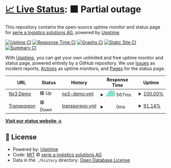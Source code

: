 # [📈 Live Status](https://serie-a-logistics-solutions.github.io/upptime_test): <!--live status--> **🟧 Partial outage**

This repository contains the open-source uptime monitor and status page for [serie a logistics solutions AG](https://www.nx3.io/), powered by [Upptime](https://github.com/upptime/upptime).

[![Uptime CI](https://github.com/serie-a-logistics-solutions/upptime_test/workflows/Uptime%20CI/badge.svg)](https://github.com/serie-a-logistics-solutions/upptime_test/actions?query=workflow%3A%22Uptime+CI%22)
[![Response Time CI](https://github.com/serie-a-logistics-solutions/upptime_test/workflows/Response%20Time%20CI/badge.svg)](https://github.com/serie-a-logistics-solutions/upptime_test/actions?query=workflow%3A%22Response+Time+CI%22)
[![Graphs CI](https://github.com/serie-a-logistics-solutions/upptime_test/workflows/Graphs%20CI/badge.svg)](https://github.com/serie-a-logistics-solutions/upptime_test/actions?query=workflow%3A%22Graphs+CI%22)
[![Static Site CI](https://github.com/serie-a-logistics-solutions/upptime_test/workflows/Static%20Site%20CI/badge.svg)](https://github.com/serie-a-logistics-solutions/upptime_test/actions?query=workflow%3A%22Static+Site+CI%22)
[![Summary CI](https://github.com/serie-a-logistics-solutions/upptime_test/workflows/Summary%20CI/badge.svg)](https://github.com/serie-a-logistics-solutions/upptime_test/actions?query=workflow%3A%22Summary+CI%22)

With [Upptime](https://upptime.js.org), you can get your own unlimited and free uptime monitor and status page, powered entirely by a GitHub repository. We use [Issues](https://github.com/serie-a-logistics-solutions/upptime_test/issues) as incident reports, [Actions](https://github.com/serie-a-logistics-solutions/upptime_test/actions) as uptime monitors, and [Pages](https://serie-a-logistics-solutions.github.io/upptime_test) for the status page.

<!--start: status pages-->
<!-- This summary is generated by Upptime (https://github.com/upptime/upptime) -->
<!-- Do not edit this manually, your changes will be overwritten -->
<!-- prettier-ignore -->
| URL | Status | History | Response Time | Uptime |
| --- | ------ | ------- | ------------- | ------ |
| <img alt="" src="https://icons.duckduckgo.com/ip3/backoffice.transport.test.nx3.io.ico" height="13"> [Nx3 Demo](https://backoffice.transport.test.nx3.io) | 🟩 Up | [nx3-demo.yml](https://github.com/serie-a-logistics-solutions/upptime_test/commits/HEAD/history/nx3-demo.yml) | <details><summary><img alt="Response time graph" src="./graphs/nx3-demo/response-time-week.png" height="20"> 567ms</summary><br><a href="https://serie-a-logistics-solutions.github.io/upptime_test/history/nx3-demo"><img alt="Response time 567" src="https://img.shields.io/endpoint?url=https%3A%2F%2Fraw.githubusercontent.com%2Fserie-a-logistics-solutions%2Fupptime_test%2FHEAD%2Fapi%2Fnx3-demo%2Fresponse-time.json"></a><br><a href="https://serie-a-logistics-solutions.github.io/upptime_test/history/nx3-demo"><img alt="24-hour response time 567" src="https://img.shields.io/endpoint?url=https%3A%2F%2Fraw.githubusercontent.com%2Fserie-a-logistics-solutions%2Fupptime_test%2FHEAD%2Fapi%2Fnx3-demo%2Fresponse-time-day.json"></a><br><a href="https://serie-a-logistics-solutions.github.io/upptime_test/history/nx3-demo"><img alt="7-day response time 567" src="https://img.shields.io/endpoint?url=https%3A%2F%2Fraw.githubusercontent.com%2Fserie-a-logistics-solutions%2Fupptime_test%2FHEAD%2Fapi%2Fnx3-demo%2Fresponse-time-week.json"></a><br><a href="https://serie-a-logistics-solutions.github.io/upptime_test/history/nx3-demo"><img alt="30-day response time 567" src="https://img.shields.io/endpoint?url=https%3A%2F%2Fraw.githubusercontent.com%2Fserie-a-logistics-solutions%2Fupptime_test%2FHEAD%2Fapi%2Fnx3-demo%2Fresponse-time-month.json"></a><br><a href="https://serie-a-logistics-solutions.github.io/upptime_test/history/nx3-demo"><img alt="1-year response time 567" src="https://img.shields.io/endpoint?url=https%3A%2F%2Fraw.githubusercontent.com%2Fserie-a-logistics-solutions%2Fupptime_test%2FHEAD%2Fapi%2Fnx3-demo%2Fresponse-time-year.json"></a></details> | <details><summary><a href="https://serie-a-logistics-solutions.github.io/upptime_test/history/nx3-demo">100.00%</a></summary><a href="https://serie-a-logistics-solutions.github.io/upptime_test/history/nx3-demo"><img alt="All-time uptime 100.00%" src="https://img.shields.io/endpoint?url=https%3A%2F%2Fraw.githubusercontent.com%2Fserie-a-logistics-solutions%2Fupptime_test%2FHEAD%2Fapi%2Fnx3-demo%2Fuptime.json"></a><br><a href="https://serie-a-logistics-solutions.github.io/upptime_test/history/nx3-demo"><img alt="24-hour uptime 100.00%" src="https://img.shields.io/endpoint?url=https%3A%2F%2Fraw.githubusercontent.com%2Fserie-a-logistics-solutions%2Fupptime_test%2FHEAD%2Fapi%2Fnx3-demo%2Fuptime-day.json"></a><br><a href="https://serie-a-logistics-solutions.github.io/upptime_test/history/nx3-demo"><img alt="7-day uptime 100.00%" src="https://img.shields.io/endpoint?url=https%3A%2F%2Fraw.githubusercontent.com%2Fserie-a-logistics-solutions%2Fupptime_test%2FHEAD%2Fapi%2Fnx3-demo%2Fuptime-week.json"></a><br><a href="https://serie-a-logistics-solutions.github.io/upptime_test/history/nx3-demo"><img alt="30-day uptime 100.00%" src="https://img.shields.io/endpoint?url=https%3A%2F%2Fraw.githubusercontent.com%2Fserie-a-logistics-solutions%2Fupptime_test%2FHEAD%2Fapi%2Fnx3-demo%2Fuptime-month.json"></a><br><a href="https://serie-a-logistics-solutions.github.io/upptime_test/history/nx3-demo"><img alt="1-year uptime 100.00%" src="https://img.shields.io/endpoint?url=https%3A%2F%2Fraw.githubusercontent.com%2Fserie-a-logistics-solutions%2Fupptime_test%2FHEAD%2Fapi%2Fnx3-demo%2Fuptime-year.json"></a></details>
| <img alt="" src="https://icons.duckduckgo.com/ip3/nx3-transporeon-production.nxa3.net.ico" height="13"> [Transporeon](http://nx3-transporeon-production.nxa3.net/admin/) | 🟥 Down | [transporeon.yml](https://github.com/serie-a-logistics-solutions/upptime_test/commits/HEAD/history/transporeon.yml) | <details><summary><img alt="Response time graph" src="./graphs/transporeon/response-time-week.png" height="20"> 0ms</summary><br><a href="https://serie-a-logistics-solutions.github.io/upptime_test/history/transporeon"><img alt="Response time 0" src="https://img.shields.io/endpoint?url=https%3A%2F%2Fraw.githubusercontent.com%2Fserie-a-logistics-solutions%2Fupptime_test%2FHEAD%2Fapi%2Ftransporeon%2Fresponse-time.json"></a><br><a href="https://serie-a-logistics-solutions.github.io/upptime_test/history/transporeon"><img alt="24-hour response time 0" src="https://img.shields.io/endpoint?url=https%3A%2F%2Fraw.githubusercontent.com%2Fserie-a-logistics-solutions%2Fupptime_test%2FHEAD%2Fapi%2Ftransporeon%2Fresponse-time-day.json"></a><br><a href="https://serie-a-logistics-solutions.github.io/upptime_test/history/transporeon"><img alt="7-day response time 0" src="https://img.shields.io/endpoint?url=https%3A%2F%2Fraw.githubusercontent.com%2Fserie-a-logistics-solutions%2Fupptime_test%2FHEAD%2Fapi%2Ftransporeon%2Fresponse-time-week.json"></a><br><a href="https://serie-a-logistics-solutions.github.io/upptime_test/history/transporeon"><img alt="30-day response time 0" src="https://img.shields.io/endpoint?url=https%3A%2F%2Fraw.githubusercontent.com%2Fserie-a-logistics-solutions%2Fupptime_test%2FHEAD%2Fapi%2Ftransporeon%2Fresponse-time-month.json"></a><br><a href="https://serie-a-logistics-solutions.github.io/upptime_test/history/transporeon"><img alt="1-year response time 0" src="https://img.shields.io/endpoint?url=https%3A%2F%2Fraw.githubusercontent.com%2Fserie-a-logistics-solutions%2Fupptime_test%2FHEAD%2Fapi%2Ftransporeon%2Fresponse-time-year.json"></a></details> | <details><summary><a href="https://serie-a-logistics-solutions.github.io/upptime_test/history/transporeon">91.14%</a></summary><a href="https://serie-a-logistics-solutions.github.io/upptime_test/history/transporeon"><img alt="All-time uptime 91.14%" src="https://img.shields.io/endpoint?url=https%3A%2F%2Fraw.githubusercontent.com%2Fserie-a-logistics-solutions%2Fupptime_test%2FHEAD%2Fapi%2Ftransporeon%2Fuptime.json"></a><br><a href="https://serie-a-logistics-solutions.github.io/upptime_test/history/transporeon"><img alt="24-hour uptime 91.14%" src="https://img.shields.io/endpoint?url=https%3A%2F%2Fraw.githubusercontent.com%2Fserie-a-logistics-solutions%2Fupptime_test%2FHEAD%2Fapi%2Ftransporeon%2Fuptime-day.json"></a><br><a href="https://serie-a-logistics-solutions.github.io/upptime_test/history/transporeon"><img alt="7-day uptime 91.14%" src="https://img.shields.io/endpoint?url=https%3A%2F%2Fraw.githubusercontent.com%2Fserie-a-logistics-solutions%2Fupptime_test%2FHEAD%2Fapi%2Ftransporeon%2Fuptime-week.json"></a><br><a href="https://serie-a-logistics-solutions.github.io/upptime_test/history/transporeon"><img alt="30-day uptime 91.14%" src="https://img.shields.io/endpoint?url=https%3A%2F%2Fraw.githubusercontent.com%2Fserie-a-logistics-solutions%2Fupptime_test%2FHEAD%2Fapi%2Ftransporeon%2Fuptime-month.json"></a><br><a href="https://serie-a-logistics-solutions.github.io/upptime_test/history/transporeon"><img alt="1-year uptime 91.14%" src="https://img.shields.io/endpoint?url=https%3A%2F%2Fraw.githubusercontent.com%2Fserie-a-logistics-solutions%2Fupptime_test%2FHEAD%2Fapi%2Ftransporeon%2Fuptime-year.json"></a></details>

<!--end: status pages-->

[**Visit our status website →**](https://serie-a-logistics-solutions.github.io/upptime_test)

## 📄 License

- Powered by: [Upptime](https://github.com/upptime/upptime)
- Code: [MIT](./LICENSE) © [serie a logistics solutions AG](https://www.nx3.io/)
- Data in the `./history` directory: [Open Database License](https://opendatacommons.org/licenses/odbl/1-0/)
